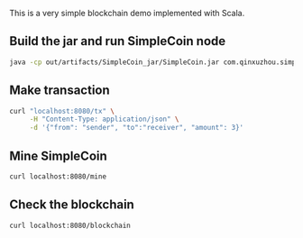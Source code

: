 This is a very simple blockchain demo implemented with Scala.

## Build the jar and run SimpleCoin node
```bash
java -cp out/artifacts/SimpleCoin_jar/SimpleCoin.jar com.qinxuzhou.simplecoin.SimpleCoinNode
```

## Make transaction
```bash
curl "localhost:8080/tx" \
     -H "Content-Type: application/json" \
     -d '{"from": "sender", "to":"receiver", "amount": 3}'
```

## Mine SimpleCoin
```bash
curl localhost:8080/mine
```

## Check the blockchain
```bash
curl localhost:8080/blockchain
```
